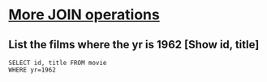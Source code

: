 # [More JOIN operations](https://sqlzoo.net/wiki/More_JOIN_operations)

## List the films where the yr is 1962 [Show id, title]

    SELECT id, title FROM movie
    WHERE yr=1962
